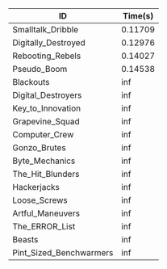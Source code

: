 |ID|Time(s)|
|-|-|
|Smalltalk_Dribble|0.11709|
|Digitally_Destroyed|0.12976|
|Rebooting_Rebels|0.14027|
|Pseudo_Boom|0.14538|
|Blackouts|inf|
|Digital_Destroyers|inf|
|Key_to_Innovation|inf|
|Grapevine_Squad|inf|
|Computer_Crew|inf|
|Gonzo_Brutes|inf|
|Byte_Mechanics|inf|
|The_Hit_Blunders|inf|
|Hackerjacks|inf|
|Loose_Screws|inf|
|Artful_Maneuvers|inf|
|The_ERROR_List|inf|
|Beasts|inf|
|Pint_Sized_Benchwarmers|inf|
